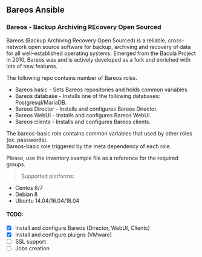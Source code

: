 Bareos Ansible
--------------

### Bareos - Backup Archiving REcovery Open Sourced
Bareos (Backup Archiving Recovery Open Sourced) is a reliable, cross-network
open source software for backup, archiving and recovery of data for all
well-established operating systems. Emerged from the Bacula Project in 2010,
Bareos was and is actively developed as a fork and enriched with lots of new features.

The following repo contains number of Bareos roles.
- Bareos basic - Sets Bareos repositories and holds common variables.
- Bareos database - Installs one of the following databases: Postgresql/MariaDB.
- Bareos Director - Installs and configures Bareos Director.
- Bareos WebUI - Installs and configures Bareos WebUI.
- Bareos clients - Installs and configures Bareos clients.

The bareos-basic role contains common variables that used by other roles (ex. passwords).  
Bareos-basic role triggered by the meta dependency of each role.

Please, use the inventory.example file as a reference for the required groups.

>Supported platforms:
- Centos 6/7
- Debian 8
- Ubuntu 14.04/16.04/18.04

#### TODO:
- [x] Install and configure Bareos (Director, WebUI, Clients)
- [x] Install and configure pluigns (VMware)
- [ ] SSL support
- [ ] Jobs creation
